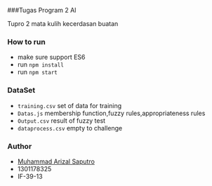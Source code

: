 ###Tugas Program 2 AI

Tupro 2 mata kulih kecerdasan buatan

### How to run

* make sure support ES6
* run ``` npm install ```
* run ``` npm start   ```

### DataSet

* `training.csv`  set of data for training
* `Datas.js` membership function,fuzzy rules,appropriateness rules
* `Output.csv` result of fuzzy test
* `dataprocess.csv` empty to challenge

### Author

* [Muhammad Arizal Saputro](https://github.com/arizalsaputro)
* 1301178325
* IF-39-13